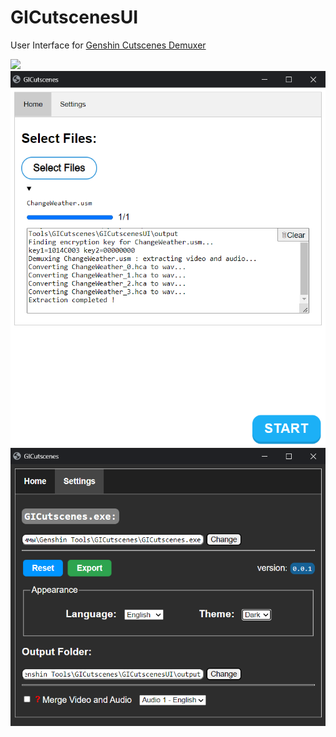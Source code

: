 # GICutscenesUI

User Interface for [Genshin Cutscenes Demuxer](https://github.com/ToaHartor/GI-cutscenes)

<img src="https://shields.io/badge/version-v0.0.1-blue">

<img src="github/images/main.png" height="600px">
<img src="github/images/settings.png" width="600px">
